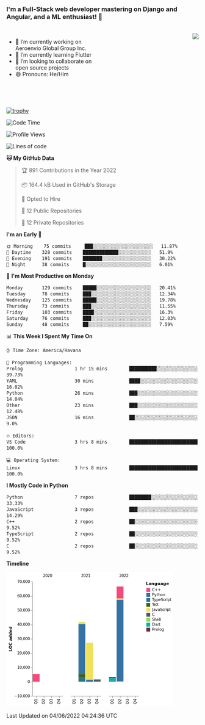 ### I'm a Full-Stack web developer mastering on Django and Angular, and a ML enthusiast!  👋

<br/>

<img align="right" height="250"  src="https://media1.giphy.com/media/qgQUggAC3Pfv687qPC/giphy.gif?cid=ecf05e470ttfxgsj072btembitu1zn4ti3t3cdyg4jo5b3by&rid=giphy.gif&ct=g" />

 <div style="width:50%">
    <ul>
      <li>🔭 I’m currently working on Aeroenvio Global Group Inc.</li>
      <li>🌱 I’m currently learning Flutter</li>
      <li>👯 I’m looking to collaborate on open source projects</li>
      <li>😄 Pronouns: He/Him</li>
<!--       <li>⚡ Fun fact: I started my first professional project for a company as web dev without knowing any JS </li> -->
    </ul>
  </div>
  
<br/><br/><br/>

[![trophy](https://github-profile-trophy.vercel.app/?username=dfg-98&row=3&column=3&theme=monokai)](https://github.com/ryo-ma/github-profile-trophy)


<!--START_SECTION:waka-->
![Code Time](http://img.shields.io/badge/Code%20Time-164%20hrs%2011%20mins-blue)

![Profile Views](http://img.shields.io/badge/Profile%20Views-0-blue)

![Lines of code](https://img.shields.io/badge/From%20Hello%20World%20I%27ve%20Written-146%20Thousand%20lines%20of%20code-blue)

**🐱 My GitHub Data** 

> 🏆 891 Contributions in the Year 2022
 > 
> 📦 164.4 kB Used in GitHub's Storage 
 > 
> 💼 Opted to Hire
 > 
> 📜 12 Public Repositories 
 > 
> 🔑 12 Private Repositories  
 > 
**I'm an Early 🐤** 

```text
🌞 Morning    75 commits     ███░░░░░░░░░░░░░░░░░░░░░░   11.87% 
🌆 Daytime    328 commits    █████████████░░░░░░░░░░░░   51.9% 
🌃 Evening    191 commits    ███████░░░░░░░░░░░░░░░░░░   30.22% 
🌙 Night      38 commits     █░░░░░░░░░░░░░░░░░░░░░░░░   6.01%

```
📅 **I'm Most Productive on Monday** 

```text
Monday       129 commits    █████░░░░░░░░░░░░░░░░░░░░   20.41% 
Tuesday      78 commits     ███░░░░░░░░░░░░░░░░░░░░░░   12.34% 
Wednesday    125 commits    █████░░░░░░░░░░░░░░░░░░░░   19.78% 
Thursday     73 commits     ███░░░░░░░░░░░░░░░░░░░░░░   11.55% 
Friday       103 commits    ████░░░░░░░░░░░░░░░░░░░░░   16.3% 
Saturday     76 commits     ███░░░░░░░░░░░░░░░░░░░░░░   12.03% 
Sunday       48 commits     ██░░░░░░░░░░░░░░░░░░░░░░░   7.59%

```


📊 **This Week I Spent My Time On** 

```text
⌚︎ Time Zone: America/Havana

💬 Programming Languages: 
Prolog                   1 hr 15 mins        ██████████░░░░░░░░░░░░░░░   39.73% 
YAML                     30 mins             ████░░░░░░░░░░░░░░░░░░░░░   16.02% 
Python                   26 mins             ███░░░░░░░░░░░░░░░░░░░░░░   14.04% 
Other                    23 mins             ███░░░░░░░░░░░░░░░░░░░░░░   12.48% 
JSON                     16 mins             ██░░░░░░░░░░░░░░░░░░░░░░░   9.0%

🔥 Editors: 
VS Code                  3 hrs 8 mins        █████████████████████████   100.0%

💻 Operating System: 
Linux                    3 hrs 8 mins        █████████████████████████   100.0%

```

**I Mostly Code in Python** 

```text
Python                   7 repos             ████████░░░░░░░░░░░░░░░░░   33.33% 
JavaScript               3 repos             ███░░░░░░░░░░░░░░░░░░░░░░   14.29% 
C++                      2 repos             ██░░░░░░░░░░░░░░░░░░░░░░░   9.52% 
TypeScript               2 repos             ██░░░░░░░░░░░░░░░░░░░░░░░   9.52% 
C                        2 repos             ██░░░░░░░░░░░░░░░░░░░░░░░   9.52%

```


**Timeline**

![Chart not found](https://raw.githubusercontent.com/dfg-98/dfg-98/main/charts/bar_graph.png) 


 Last Updated on 04/06/2022 04:24:36 UTC
<!--END_SECTION:waka-->
